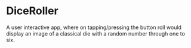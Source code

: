 # DiceRoller
A user interactive app, where on tapping/pressing the button roll would display an image of a classical die with a random number through one to six.
